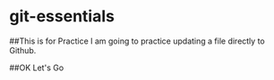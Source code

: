 # git-essentials

##This is for Practice
I am going to practice updating a file directly to Github.

##OK Let's Go
